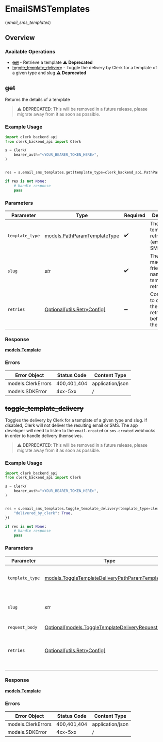 # EmailSMSTemplates
(*email_sms_templates*)

## Overview

### Available Operations

* [~~get~~](#get) - Retrieve a template :warning: **Deprecated**
* [~~toggle_template_delivery~~](#toggle_template_delivery) - Toggle the delivery by Clerk for a template of a given type and slug :warning: **Deprecated**

## ~~get~~

Returns the details of a template

> :warning: **DEPRECATED**: This will be removed in a future release, please migrate away from it as soon as possible.

### Example Usage

```python
import clerk_backend_api
from clerk_backend_api import Clerk

s = Clerk(
    bearer_auth="<YOUR_BEARER_TOKEN_HERE>",
)


res = s.email_sms_templates.get(template_type=clerk_backend_api.PathParamTemplateType.EMAIL, slug="welcome-email")

if res is not None:
    # handle response
    pass

```

### Parameters

| Parameter                                                             | Type                                                                  | Required                                                              | Description                                                           | Example                                                               |
| --------------------------------------------------------------------- | --------------------------------------------------------------------- | --------------------------------------------------------------------- | --------------------------------------------------------------------- | --------------------------------------------------------------------- |
| `template_type`                                                       | [models.PathParamTemplateType](../../models/pathparamtemplatetype.md) | :heavy_check_mark:                                                    | The type of templates to retrieve (email or SMS)                      | email                                                                 |
| `slug`                                                                | *str*                                                                 | :heavy_check_mark:                                                    | The slug (i.e. machine-friendly name) of the template to retrieve     | welcome-email                                                         |
| `retries`                                                             | [Optional[utils.RetryConfig]](../../models/utils/retryconfig.md)      | :heavy_minus_sign:                                                    | Configuration to override the default retry behavior of the client.   |                                                                       |

### Response

**[models.Template](../../models/template.md)**

### Errors

| Error Object       | Status Code        | Content Type       |
| ------------------ | ------------------ | ------------------ |
| models.ClerkErrors | 400,401,404        | application/json   |
| models.SDKError    | 4xx-5xx            | */*                |


## ~~toggle_template_delivery~~

Toggles the delivery by Clerk for a template of a given type and slug.
If disabled, Clerk will not deliver the resulting email or SMS.
The app developer will need to listen to the `email.created` or `sms.created` webhooks in order to handle delivery themselves.

> :warning: **DEPRECATED**: This will be removed in a future release, please migrate away from it as soon as possible.

### Example Usage

```python
import clerk_backend_api
from clerk_backend_api import Clerk

s = Clerk(
    bearer_auth="<YOUR_BEARER_TOKEN_HERE>",
)


res = s.email_sms_templates.toggle_template_delivery(template_type=clerk_backend_api.ToggleTemplateDeliveryPathParamTemplateType.EMAIL, slug="welcome-email", request_body={
    "delivered_by_clerk": True,
})

if res is not None:
    # handle response
    pass

```

### Parameters

| Parameter                                                                                                         | Type                                                                                                              | Required                                                                                                          | Description                                                                                                       | Example                                                                                                           |
| ----------------------------------------------------------------------------------------------------------------- | ----------------------------------------------------------------------------------------------------------------- | ----------------------------------------------------------------------------------------------------------------- | ----------------------------------------------------------------------------------------------------------------- | ----------------------------------------------------------------------------------------------------------------- |
| `template_type`                                                                                                   | [models.ToggleTemplateDeliveryPathParamTemplateType](../../models/toggletemplatedeliverypathparamtemplatetype.md) | :heavy_check_mark:                                                                                                | The type of template to toggle delivery for                                                                       | email                                                                                                             |
| `slug`                                                                                                            | *str*                                                                                                             | :heavy_check_mark:                                                                                                | The slug of the template for which to toggle delivery                                                             | welcome-email                                                                                                     |
| `request_body`                                                                                                    | [Optional[models.ToggleTemplateDeliveryRequestBody]](../../models/toggletemplatedeliveryrequestbody.md)           | :heavy_minus_sign:                                                                                                | N/A                                                                                                               |                                                                                                                   |
| `retries`                                                                                                         | [Optional[utils.RetryConfig]](../../models/utils/retryconfig.md)                                                  | :heavy_minus_sign:                                                                                                | Configuration to override the default retry behavior of the client.                                               |                                                                                                                   |

### Response

**[models.Template](../../models/template.md)**

### Errors

| Error Object       | Status Code        | Content Type       |
| ------------------ | ------------------ | ------------------ |
| models.ClerkErrors | 400,401,404        | application/json   |
| models.SDKError    | 4xx-5xx            | */*                |
